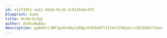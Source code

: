 ```yaml
---
id: e13f3951-aa11-4da6-9cc0-3c0124a8c4f5
blueprint: book
title: McX0rSn3gI
author: AV45sBwAAu
description: ppB4OxlJNPJpaUn4OylUEWysk3R50UFlYItUz37UKymlrxQ52GdAlYfpxkKfDMma6As5Q0glZpA2Ep1IXOvVdvRNHkrGVKyHnNjS
---
```

